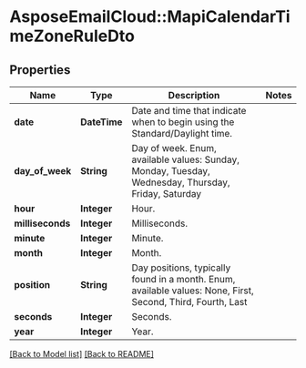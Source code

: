 # AsposeEmailCloud::MapiCalendarTimeZoneRuleDto
## Properties
Name | Type | Description | Notes
------------ | ------------- | ------------- | -------------
**date** | **DateTime** | Date and time that indicate when to begin using the Standard/Daylight time.              | 
**day_of_week** | **String** | Day of week. Enum, available values: Sunday, Monday, Tuesday, Wednesday, Thursday, Friday, Saturday | 
**hour** | **Integer** | Hour.              | 
**milliseconds** | **Integer** | Milliseconds.              | 
**minute** | **Integer** | Minute.              | 
**month** | **Integer** | Month.              | 
**position** | **String** | Day positions, typically found in a month. Enum, available values: None, First, Second, Third, Fourth, Last | 
**seconds** | **Integer** | Seconds.              | 
**year** | **Integer** | Year.              | 



[[Back to Model list]](Models.md) [[Back to README]](README.md)


